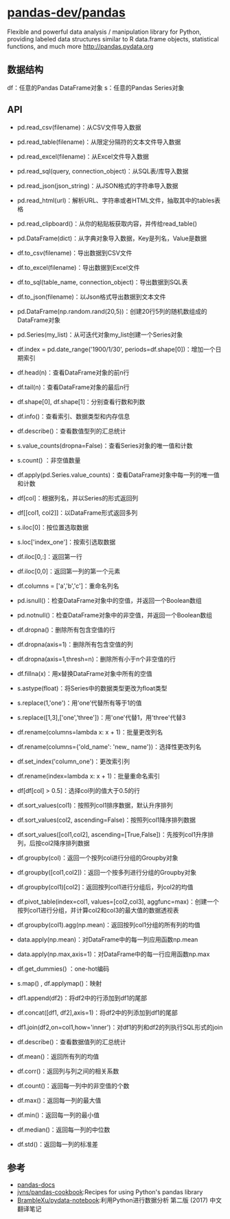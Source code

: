 # [pandas-dev/pandas](https://github.com/pandas-dev/pandas)

Flexible and powerful data analysis / manipulation library for Python, providing labeled data structures similar to R data.frame objects, statistical functions, and much more http://pandas.pydata.org

## 数据结构

df：任意的Pandas DataFrame对象
s：任意的Pandas Series对象

## API

* pd.read_csv(filename)：从CSV文件导入数据
* pd.read_table(filename)：从限定分隔符的文本文件导入数据
* pd.read_excel(filename)：从Excel文件导入数据
* pd.read_sql(query, connection_object)：从SQL表/库导入数据
* pd.read_json(json_string)：从JSON格式的字符串导入数据
* pd.read_html(url)：解析URL、字符串或者HTML文件，抽取其中的tables表格
* pd.read_clipboard()：从你的粘贴板获取内容，并传给read_table()
* pd.DataFrame(dict)：从字典对象导入数据，Key是列名，Value是数据

* df.to_csv(filename)：导出数据到CSV文件
* df.to_excel(filename)：导出数据到Excel文件
* df.to_sql(table_name, connection_object)：导出数据到SQL表
* df.to_json(filename)：以Json格式导出数据到文本文件

* pd.DataFrame(np.random.rand(20,5))：创建20行5列的随机数组成的DataFrame对象
* pd.Series(my_list)：从可迭代对象my_list创建一个Series对象

* df.index = pd.date_range('1900/1/30', periods=df.shape[0])：增加一个日期索引
* df.head(n)：查看DataFrame对象的前n行
* df.tail(n)：查看DataFrame对象的最后n行
* df.shape[0],    df.shape[1]：分别查看行数和列数
* df.info()：查看索引、数据类型和内存信息
* df.describe()：查看数值型列的汇总统计
* s.value_counts(dropna=False)：查看Series对象的唯一值和计数
* s.count() ：非空值数量
* df.apply(pd.Series.value_counts)：查看DataFrame对象中每一列的唯一值和计数
* df[col]：根据列名，并以Series的形式返回列
* df[[col1, col2]]：以DataFrame形式返回多列
* s.iloc[0]：按位置选取数据
* s.loc['index_one']：按索引选取数据
* df.iloc[0,:]：返回第一行
* df.iloc[0,0]：返回第一列的第一个元素
* df.columns = ['a','b','c']：重命名列名
* pd.isnull()：检查DataFrame对象中的空值，并返回一个Boolean数组
* pd.notnull()：检查DataFrame对象中的非空值，并返回一个Boolean数组
* df.dropna()：删除所有包含空值的行
* df.dropna(axis=1)：删除所有包含空值的列
* df.dropna(axis=1,thresh=n)：删除所有小于n个非空值的行
* df.fillna(x)：用x替换DataFrame对象中所有的空值
* s.astype(float)：将Series中的数据类型更改为float类型
* s.replace(1,'one')：用‘one’代替所有等于1的值
* s.replace([1,3],['one','three'])：用'one'代替1，用'three'代替3
* df.rename(columns=lambda x: x + 1)：批量更改列名
* df.rename(columns={'old_name': 'new_ name'})：选择性更改列名
* df.set_index('column_one')：更改索引列
* df.rename(index=lambda x: x + 1)：批量重命名索引
* df[df[col] > 0.5]：选择col列的值大于0.5的行
* df.sort_values(col1)：按照列col1排序数据，默认升序排列
* df.sort_values(col2, ascending=False)：按照列col1降序排列数据
* df.sort_values([col1,col2], ascending=[True,False])：先按列col1升序排列，后按col2降序排列数据
* df.groupby(col)：返回一个按列col进行分组的Groupby对象
* df.groupby([col1,col2])：返回一个按多列进行分组的Groupby对象
* df.groupby(col1)[col2]：返回按列col1进行分组后，列col2的均值
* df.pivot_table(index=col1, values=[col2,col3], aggfunc=max)：创建一个按列col1进行分组，并计算col2和col3的最大值的数据透视表
* df.groupby(col1).agg(np.mean)：返回按列col1分组的所有列的均值
* data.apply(np.mean)：对DataFrame中的每一列应用函数np.mean
* data.apply(np.max,axis=1)：对DataFrame中的每一行应用函数np.max
* df.get_dummies() ：one-hot编码
* s.map() , df.applymap()：映射
* df1.append(df2)：将df2中的行添加到df1的尾部
* df.concat([df1, df2],axis=1)：将df2中的列添加到df1的尾部
* df1.join(df2,on=col1,how='inner')：对df1的列和df2的列执行SQL形式的join
* df.describe()：查看数据值列的汇总统计
* df.mean()：返回所有列的均值
* df.corr()：返回列与列之间的相关系数
* df.count()：返回每一列中的非空值的个数
* df.max()：返回每一列的最大值
* df.min()：返回每一列的最小值
* df.median()：返回每一列的中位数
* df.std()：返回每一列的标准差

## 参考

* [pandas-docs](https://pandas.pydata.org/pandas-docs/stable/index.html)
* [jvns/pandas-cookbook](https://github.com/jvns/pandas-cookbook):Recipes for using Python's pandas library
* [BrambleXu/pydata-notebook](https://github.com/BrambleXu/pydata-notebook):利用Python进行数据分析 第二版 (2017) 中文翻译笔记
